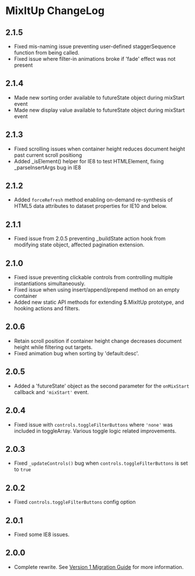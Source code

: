 MixItUp ChangeLog
=================

## 2.1.5
- Fixed mis-naming issue preventing user-defined staggerSequence function from being called.
- Fixed issue where filter-in animations broke if 'fade' effect was not present

## 2.1.4
- Made new sorting order available to futureState object during mixStart event
- Made new display value available to futureState object during mixStart event

## 2.1.3
- Fixed scrolling issues when container height reduces document height past current scroll positiong
- Added _isElement() helper for IE8 to test HTMLElement, fixing _parseInsertArgs bug in IE8

## 2.1.2
- Added `forceRefresh` method enabling on-demand re-synthesis of HTML5 data attributes to dataset properties for IE10 and below.

## 2.1.1
- Fixed issue from 2.0.5 preventing _buildState action hook from modifying state object, affected pagination extension.

## 2.1.0
- Fixed issue preventing clickable controls from controlling multiple instantiations simultaneously.
- Fixed issue when using insert/append/prepend method on an empty container
- Added new static API methods for extending $.MixItUp prototype, and hooking actions and filters.

## 2.0.6
- Retain scroll position if container height change decreases document height while filtering out targets. 
- Fixed animation bug when sorting by 'default:desc'.

## 2.0.5
- Added a 'futureState' object as the second parameter for the `onMixStart` callback and `'mixStart'` event.

## 2.0.4
- Fixed issue with `controls.toggleFilterButtons` where `'none'` was included in toggleArray. Various toggle logic related improvements.

## 2.0.3
- Fixed `_updateControls()` bug when `controls.toggleFilterButtons` is set to `true`

## 2.0.2
- Fixed `controls.toggleFilterButtons` config option

## 2.0.1
- Fixed some IE8 issues.

## 2.0.0
- Complete rewrite. See [Version 1 Migration Guide](docs/version-1-migration.md) for more information.





